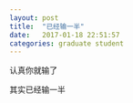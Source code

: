 ```yaml
---
layout: post
title:  "已经输一半"
date:   2017-01-18 22:51:57
categories: graduate student
---
```


认真你就输了

其实已经输一半
